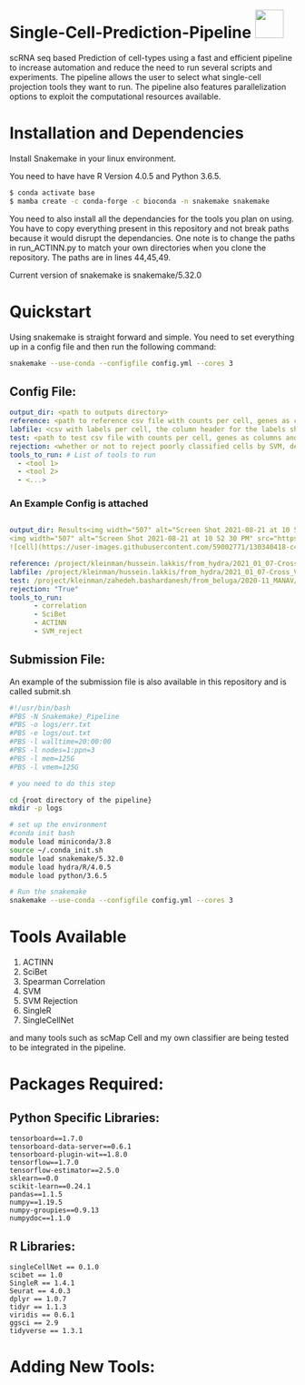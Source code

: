 # Single-Cell-Prediction-Pipeline <img src ="https://user-images.githubusercontent.com/59002771/130340419-3d1eff0b-ecb2-4104-9bf4-1bb968aff433.png" width="50" height="50">

scRNA seq based Prediction of cell-types using a fast and efficient pipeline to increase automation and reduce the need to run several scripts and experiments. The pipeline allows the user to select what single-cell projection tools they want to run.
The pipeline also features parallelization options to exploit the computational resources available. 

# Installation and Dependencies

Install Snakemake in your linux environment.

You need to have have R Version 4.0.5 and Python 3.6.5.

```bash
$ conda activate base
$ mamba create -c conda-forge -c bioconda -n snakemake snakemake
```



You need to also install all the dependancies for the tools you plan on using. You have to copy everything present in this repository and not break paths because it would disrupt the dependancies. One note is to change the paths in run_ACTINN.py to match your own directories when you clone the repository. The paths are in lines 44,45,49.



Current version of snakemake is snakemake/5.32.0

# Quickstart

Using snakemake is straight forward and simple. You need to set everything up in a config file and then run the following command:

```bash
snakemake --use-conda --configfile config.yml --cores 3
```

##  Config File:
```yaml 
output_dir: <path to outputs directory>
reference: <path to reference csv file with counts per cell, genes as columns and cells as rows>
labfile: <csv with labels per cell, the column header for the labels should be "label">
test: <path to test csv file with counts per cell, genes as columns and cells as rows>
rejection: <whether or not to reject poorly classified cells by SVM, default is True>
tools_to_run: # List of tools to run
  - <tool 1>
  - <tool 2>
  - <...>
```

### An Example Config is attached 

```yaml 

output_dir: Results<img width="507" alt="Screen Shot 2021-08-21 at 10 52 30 PM" src="https://user-images.githubusercontent.com/59002771/130340335-ede960fd-05d2-4983-84a4-37bcd88743a1.png">
<img width="507" alt="Screen Shot 2021-08-21 at 10 52 30 PM" src="https://user-images.githubusercontent.com/59002771/130340339-ef8e027e-5b38-47a2-aaae-ff626e00e505.png">
![cell](https://user-images.githubusercontent.com/59002771/130340418-c4723b23-ea88-4cf2-ac73-97756bfe044f.png)

reference: /project/kleinman/hussein.lakkis/from_hydra/2021_01_07-Cross_Validation_and_Benchmark/2021_04_05-SVM_and_SVMrej/data/scRNAseq_Benchmark_datasets/Joint_Mouse/joint_mouse.training.csv
labfile: /project/kleinman/hussein.lakkis/from_hydra/2021_01_07-Cross_Validation_and_Benchmark/2021_04_05-SVM_and_SVMrej/data/scRNAseq_Benchmark_datasets/Joint_Mouse/full_labels.csv
test: /project/kleinman/zahedeh.bashardanesh/from_beluga/2020-11_MANAV/data/S-10068_28741/expr.csv
rejection: "True"
tools_to_run:
      - correlation
      - SciBet
      - ACTINN
      - SVM_reject
```

## Submission File:

An example of the submission file is also available in this repository and is called submit.sh

``` bash 
#!/usr/bin/bash
#PBS -N Snakemake)_Pipeline
#PBS -o logs/err.txt
#PBS -e logs/out.txt
#PBS -l walltime=20:00:00
#PBS -l nodes=1:ppn=3
#PBS -l mem=125G
#PBS -l vmem=125G

# you need to do this step 

cd {root directory of the pipeline}
mkdir -p logs

# set up the environment
#conda init bash
module load miniconda/3.8
source ~/.conda_init.sh
module load snakemake/5.32.0
module load hydra/R/4.0.5
module load python/3.6.5

# Run the snakemake
snakemake --use-conda --configfile config.yml --cores 3
```

# Tools Available

1. ACTINN
2. SciBet
3. Spearman Correlation
4. SVM
5. SVM Rejection
6. SingleR
7. SingleCellNet

and many tools such as scMap Cell and my own classifier are being tested to be integrated in the pipeline.



# Packages Required:

## Python Specific Libraries:

```
tensorboard==1.7.0
tensorboard-data-server==0.6.1
tensorboard-plugin-wit==1.8.0
tensorflow==1.7.0
tensorflow-estimator==2.5.0
sklearn==0.0
scikit-learn==0.24.1
pandas==1.1.5
numpy==1.19.5
numpy-groupies==0.9.13
numpydoc==1.1.0
```

## R Libraries:

```
singleCellNet == 0.1.0
scibet == 1.0
SingleR == 1.4.1
Seurat == 4.0.3
dplyr == 1.0.7
tidyr == 1.1.3
viridis == 0.6.1
ggsci == 2.9
tidyverse == 1.3.1
```
# Adding New Tools:

